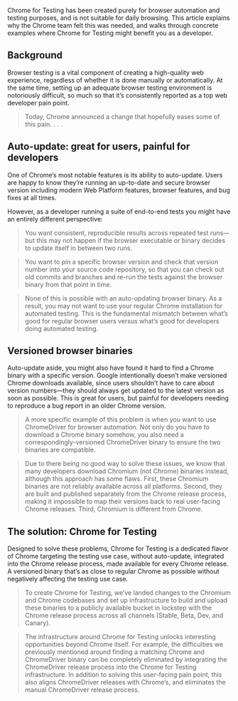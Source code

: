 Chrome for Testing has been created purely for browser automation and testing purposes, and is not suitable for daily browsing. This article explains why the Chrome team felt this was needed, and walks through concrete examples where Chrome for Testing might benefit you as a developer.

## Background

Browser testing is a vital component of creating a high-quality web experience, regardless of whether it is done manually or automatically. At the same time, setting up an adequate browser testing environment is notoriously difficult, so much so that it’s consistently reported as a top web developer pain point.

> Today, Chrome announced a change that hopefully eases some of this pain.
. . .

## Auto-update: great for users, painful for developers

One of Chrome’s most notable features is its ability to auto-update. Users are happy to know they’re running an up-to-date and secure browser version including modern Web Platform features, browser features, and bug fixes at all times.

However, as a developer running a suite of end-to-end tests you might have an entirely different perspective:

> You want consistent, reproducible results across repeated test runs—but this may not happen if the browser executable or binary decides to update itself in between two runs.

> You want to pin a specific browser version and check that version number into your source code repository, so that you can check out old commits and branches and re-run the tests against the browser binary from that point in time.

> None of this is possible with an auto-updating browser binary. As a result, you may not want to use your regular Chrome installation for automated testing. This is the fundamental mismatch between what’s good for regular browser users versus what’s good for developers doing automated testing.


## Versioned browser binaries
Auto-update aside, you might also have found it hard to find a Chrome binary with a specific version. Google intentionally doesn’t make versioned Chrome downloads available, since users shouldn’t have to care about version numbers—they should always get updated to the latest version as soon as possible. This is great for users, but painful for developers needing to reproduce a bug report in an older Chrome version.

> A more specific example of this problem is when you want to use ChromeDriver for browser automation. Not only do you have to download a Chrome binary somehow, you also need a correspondingly-versioned ChromeDriver binary to ensure the two binaries are compatible.

> Due to there being no good way to solve these issues, we know that many developers download Chromium (not Chrome) binaries instead, although this approach has some flaws. First, these Chromium binaries are not reliably available across all platforms. Second, they are built and published separately from the Chrome release process, making it impossible to map their versions back to real user-facing Chrome releases. Third, Chromium is different from Chrome.


## The solution: Chrome for Testing
Designed to solve these problems, Chrome for Testing is a dedicated flavor of Chrome targeting the testing use case, without auto-update, integrated into the Chrome release process, made available for every Chrome release. A versioned binary that’s as close to regular Chrome as possible without negatively affecting the testing use case.

> To create Chrome for Testing, we’ve landed changes to the Chromium and Chrome codebases and set up infrastructure to build and upload these binaries to a publicly available bucket in lockstep with the Chrome release process across all channels (Stable, Beta, Dev, and Canary).

> The infrastructure around Chrome for Testing unlocks interesting opportunities beyond Chrome itself. For example, the difficulties we previously mentioned around finding a matching Chrome and ChromeDriver binary can be completely eliminated by integrating the ChromeDriver release process into the Chrome for Testing infrastructure. In addition to solving this user-facing pain point, this also aligns ChromeDriver releases with Chrome’s, and eliminates the manual ChromeDriver release process.
